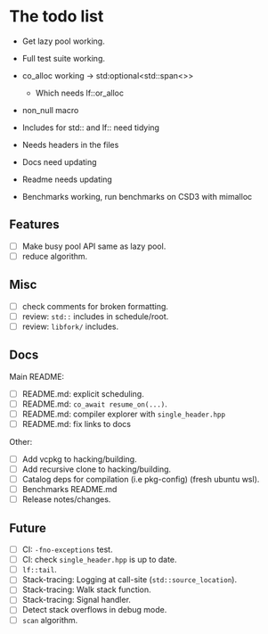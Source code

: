 # The todo list

- Get lazy pool working.
- Full test suite working.
- co_alloc working -> std:optional<std::span<>>
  - Which needs lf::or_alloc

- non_null macro

- Includes for std:: and lf:: need tidying
- Needs headers in the files
- Docs need updating
- Readme needs updating

- Benchmarks working, run benchmarks on CSD3 with mimalloc

## Features

- [ ] Make busy pool API same as lazy pool.
- [ ] reduce algorithm.

## Misc

- [ ] check comments for broken formatting.
- [ ] review: `std::` includes in schedule/root.
- [ ] review: `libfork/` includes.

## Docs

Main README:

- [ ] README.md: explicit scheduling.
- [ ] README.md: `co_await resume_on(...)`.
- [ ] README.md: compiler explorer with `single_header.hpp`
- [ ] README.md: fix links to docs

Other:

- [ ] Add vcpkg to hacking/building.
- [ ] Add recursive clone to hacking/building.
- [ ] Catalog deps for compilation (i.e pkg-config) (fresh ubuntu wsl).
- [ ] Benchmarks README.md
- [ ] Release notes/changes.

## Future

- [ ] CI: `-fno-exceptions` test.
- [ ] CI: check `single_header.hpp` is up to date.
- [ ] `lf::tail`.
- [ ] Stack-tracing: Logging at call-site (`std::source_location`).
- [ ] Stack-tracing: Walk stack function.
- [ ] Stack-tracing: Signal handler.
- [ ] Detect stack overflows in debug mode.
- [ ] `scan` algorithm.

